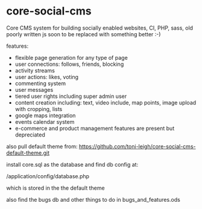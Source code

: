 core-social-cms
===============

Core CMS system for building socially enabled websites, CI, PHP, sass, old poorly written js soon to be replaced with something better :-)

features:
- flexible page generation for any type of page
- user connections: follows, friends, blocking
- activity streams
- user actions: likes, voting
- commenting system
- user messages
- tiered user rights including super admin user
- content creation including: text, video include, map points, image upload with cropping, lists
- google maps integration
- events calendar system
- e-commerce and product management features are present but depreciated

also pull default theme from:
https://github.com/toni-leigh/core-social-cms-default-theme.git

install core.sql as the database and find db config at:

/application/config/database.php

which is stored in the the default theme

also find the bugs db and other things to do in bugs_and_features.ods

